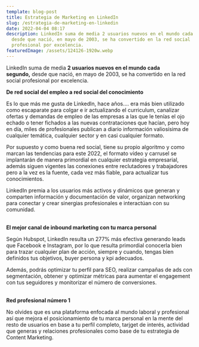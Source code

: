 ```yaml
---
template: blog-post
title: Estrategia de Marketing en LinkedIn
slug: /estrategia-de-marketing-en-linkedin
date: 2022-04-04 08:17
description: LinkedIn suma de media 2 usuarios nuevos en el mundo cada segundo,
  desde que nació, en mayo de 2003, se ha convertido en la red social
  profesional por excelencia.
featuredImage: /assets/124126-1920w.webp
---
```

LinkedIn suma de media **2 usuarios nuevos en el mundo cada segundo,** desde que nació, en mayo de 2003, se ha convertido en la red social profesional por excelencia.



**De red social del empleo a red social del conocimiento**

Es lo que más me gusta de LinkedIn, hace años…. era más bien utilizado como escaparate para colgar e ir actualizando el curriculum, canalizar ofertas y demandas de empleo de las empresas a las que le tenías el ojo echado o tener fichados a las nuevas contrataciones que hacían, pero hoy en día, miles de profesionales publican a diario información valiosísima de cualquier temática, cualquier sector y en casi cualquier formato.

Por supuesto y como buena red social, tiene su propio algoritmo y como marcan las tendencias para este 2022, el formato vídeo y carrusel se implantarán de manera primordial en cualquier estrategia empresarial, además siguen vigentes las conexiones entre reclutadores y trabajadores pero a la vez es la fuente, cada vez más fiable, para actualizar tus conocimientos.

LinkedIn premia a los usuarios más activos y dinámicos que generan y comparten información y documentación de valor, organizan networking para conectar y crear sinergias profesionales e interactúan con su comunidad.

\
**El mejor canal de inbound marketing con tu marca personal**

Según Hubspot, LinkedIn resulta un 277% más efectiva generando leads que Facebook e Instagram, por lo que resulta primordial conocerla bien para trazar cualquier plan de acción, siempre y cuando, tengas bien definidos tus objetivos, buyer persona y kpi adecuados.

Además, podrás optimizar tu perfil para SEO, realizar campañas de ads con segmentación, obtener y optimizar métricas para aumentar el engagement con tus seguidores y monitorizar el número de conversiones.

\
**Red profesional número 1** 

No olvides que es una plataforma enfocada al mundo laboral y profesional así que mejora el posicionamiento de tu marca personal en la mente del resto de usuarios en base a tu perfil completo, tarjget de interés, actividad que generas y relaciones profesionales como base de tu estrategia de Content Marketing.